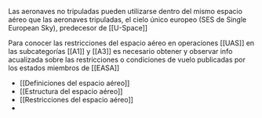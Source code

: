 Las aeronaves no tripuladas pueden utilizarse dentro del mismo espacio aéreo que las aeronaves tripuladas, el cielo único europeo (SES de Single European Sky), predecesor de [[U-Space]]

Para conocer las restricciones del espacio aéreo en operaciones [[UAS]] en las subcategorías [[A1]] y [[A3]] es necesario obtener y observar info acualizada sobre las restricciones o condiciones de vuelo publicadas por los estados miembros de [[EASA]]

- [[Definiciones del espacio aéreo]]
- [[Estructura del espacio aéreo]]
- [[Restricciones del espacio aéreo]]
- 